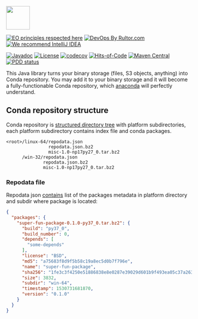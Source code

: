 <img src="https://www.artipie.com/logo.svg" width="64px" height="64px"/>

[![EO principles respected here](https://www.elegantobjects.org/badge.svg)](https://www.elegantobjects.org)
[![DevOps By Rultor.com](http://www.rultor.com/b/artipie/conda-adapter)](http://www.rultor.com/p/artipie/conda-adapter)
[![We recommend IntelliJ IDEA](https://www.elegantobjects.org/intellij-idea.svg)](https://www.jetbrains.com/idea/)

[![Javadoc](http://www.javadoc.io/badge/com.artipie/conda-adapter.svg)](http://www.javadoc.io/doc/com.artipie/conda-adapter)
[![License](https://img.shields.io/badge/license-MIT-green.svg)](https://github.com/com.artipie/conda-adapter/blob/master/LICENSE)
[![codecov](https://codecov.io/gh/artipie/conda-adapter/branch/master/graph/badge.svg)](https://codecov.io/gh/artipie/conda-adapter)
[![Hits-of-Code](https://hitsofcode.com/github/artipie/conda-adapter)](https://hitsofcode.com/view/github/artipie/conda-adapter)
[![Maven Central](https://img.shields.io/maven-central/v/com.artipie/conda-adapter.svg)](https://maven-badges.herokuapp.com/maven-central/com.artipie/conda-adapter)
[![PDD status](http://www.0pdd.com/svg?name=artipie/conda-adapter)](http://www.0pdd.com/p?name=artipie/conda-adapter)

This Java library turns your binary storage (files, S3 objects, anything) into Conda repository.
You may add it to your binary storage and it will become a fully-functionable Conda repository, 
which [anaconda](https://anaconda.org/) will perfectly understand.

## Conda repository structure

Conda repository is [structured directory tree](https://docs.conda.io/projects/conda-build/en/latest/resources/package-spec.html#repository-structure-and-index) 
with platform subdirectories, each platform subdirectory contains index file and conda packages. 

```commandline
<root>/linux-64/repodata.json
                repodata.json.bz2
                misc-1.0-np17py27_0.tar.bz2
      /win-32/repodata.json
              repodata.json.bz2
              misc-1.0-np17py27_0.tar.bz2
```

### Repodata file

Repodata json [contains](https://docs.conda.io/projects/conda-build/en/latest/concepts/generating-index.html#repodata-json) 
list of the packages metadata in platform directory and subdir where package is located:

```json
{
  "packages": {
    "super-fun-package-0.1.0-py37_0.tar.bz2": {
      "build": "py37_0",
      "build_number": 0,
      "depends": [
        "some-depends"
      ],
      "license": "BSD",
      "md5": "a75683f8d9f5b58c19a8ec5d0b7f796e",
      "name": "super-fun-package",
      "sha256": "1fe3c3f4250e51886838e8e0287e39029d601b9f493ea05c37a2630a9fe5810f",
      "size": 3832,
      "subdir": "win-64",
      "timestamp": 1530731681870,
      "version": "0.1.0"
    }
  }
}
```
